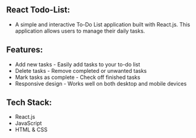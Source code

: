 ## React Todo-List:

- A simple and interactive To-Do List application built with React.js. This application allows users to manage their daily tasks.

## Features:

- Add new tasks - Easily add tasks to your to-do list
- Delete tasks - Remove completed or unwanted tasks
- Mark tasks as complete - Check off finished tasks
- Responsive design - Works well on both desktop and mobile devices

## Tech Stack:

- React.js
- JavaScript
- HTML & CSS

